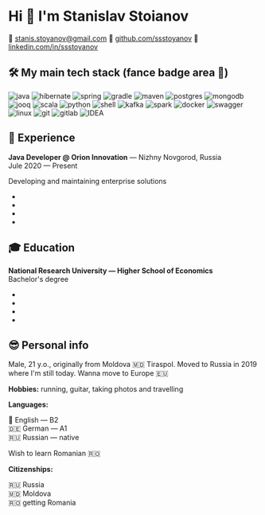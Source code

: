 # Hi 👋 I'm Stanislav Stoianov

💌 [stanis.stoyanov@gmail.com](mailto:stanis.stoyanov@gmail.com) 🤖 [github.com/ssstoyanov](https://github.com/ssstoyanov) 💼 [linkedin.com/in/ssstoyanov](https://www.linkedin.com/in/ssstoyanov/)

## 🛠 My main tech stack (fance badge area 🤪)

![java](https://img.shields.io/badge/java-%23FFFFFF.svg?&style=for-the-badge&logo=java&logoColor=red) ![hibernate](https://img.shields.io/badge/hibernate-%23BFAF7E.svg?&style=for-the-badge&logo=hibernate&logoColor=white) ![spring](https://img.shields.io/badge/spring%20-%236DB33F.svg?&style=for-the-badge&logo=spring&logoColor=white) ![gradle](https://img.shields.io/badge/gradle%20-%2314354C.svg?style=for-the-badge&logo=gradle) ![maven](https://img.shields.io/badge/Maven-C71A36?style=for-the-badge&logo=apache-maven) ![postgres](https://img.shields.io/badge/postgres-%23316192.svg?&style=for-the-badge&logo=postgresql&logoColor=white) ![mongodb](https://img.shields.io/badge/MongoDB-%234ea94b.svg?&style=for-the-badge&logo=mongodb&logoColor=white) ![jooq](https://img.shields.io/badge/jooq-%23000000.svg?&style=for-the-badge&logo=jooq&logoColor=white) ![scala](https://img.shields.io/badge/scala-%23DC322F.svg?&style=for-the-badge&logo=scala&logoColor=white) ![python](https://img.shields.io/badge/python-%233776AB.svg?&style=for-the-badge&logo=python&logoColor=white) ![shell](https://img.shields.io/badge/shell_script%20-%23121011.svg?&style=for-the-badge&logo=gnu-bash&logoColor=white) ![kafka](https://img.shields.io/badge/kafka-%23000000.svg?&style=for-the-badge&logo=apache-kafka&logoColor=white) ![spark](https://img.shields.io/badge/spark-%23E25A1C.svg?&style=for-the-badge&logo=apache-spark&logoColor=white) ![docker](https://img.shields.io/badge/docker-%232496ED.svg?&style=for-the-badge&logo=docker&logoColor=white) ![swagger](https://img.shields.io/badge/swagger-%2385EA2D.svg?&style=for-the-badge&logo=swagger&logoColor=black) ![linux](https://img.shields.io/badge/linux-000000?logo=linux&logoColor=white&style=for-the-badge&logoColor=white) ![git](https://img.shields.io/badge/git%20-%23F05033.svg?&style=for-the-badge&logo=git&logoColor=white) ![gitlab](https://img.shields.io/badge/gitlab-%23330f63.svg?&style=for-the-badge&logo=gitlab&logoColor=white) ![IDEA](https://img.shields.io/badge/idea-%23000000.svg?&style=for-the-badge&logo=intellij-idea&logoColor=white)

## 🏢 Experience

**Java Developer @ Orion Innovation** — Nizhny Novgorod, Russia\
Jule 2020 — Present

Developing and maintaining enterprise solutions

-
-
-
-

## 🎓 Education

**National Research University — Higher School of Economics**\
Bachelor's degree

-
-
-
-

## 😎 Personal info

Male, 21 y.o., originally from Moldova 🇲🇩 Tiraspol. Moved to Russia in 2019 where I'm still today. Wanna move to Europe 🇪🇺

**Hobbies:** running, guitar, taking photos and travelling

**Languages:**

🏴󠁧󠁢󠁥󠁮󠁧󠁿 English — B2\
🇩🇪 German — A1\
🇷🇺 Russian — native

Wish to learn Romanian 🇷🇴

**Citizenships:**

🇷🇺 Russia\
🇲🇩 Moldova\
🇷🇴 getting Romania
